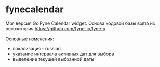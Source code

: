 # fynecalendar
Моя версия Go Fyne Calendar widget.
Основа кодовой базы взята из репозитория https://github.com/fyne-io/fyne-x

Основные изменения:
- локализация - russian
- указание интервала активных дат для выбора
- выделение текущей выбранной даты
